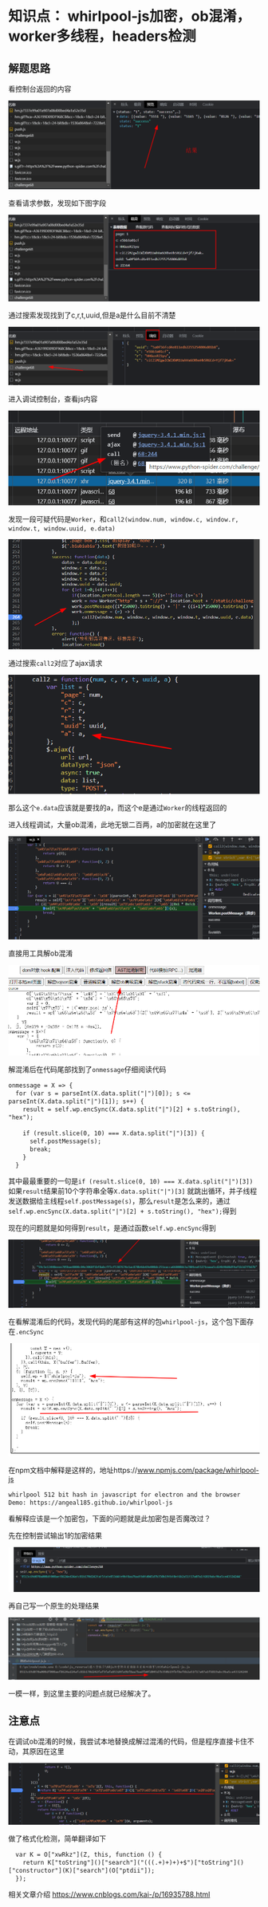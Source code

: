 # 知识点： whirlpool-js加密，ob混淆，worker多线程，headers检测

## 解题思路

看控制台返回的内容

![请求](./img/1.png)

查看请求参数，发现如下图字段

![请求](./img/2.png)

通过搜索发现找到了c,r,t,uuid,但是a是什么目前不清楚

![请求](./img/3.png)

进入调试控制台，查看js内容

![请求](./img/4.png)

发现一段可疑代码是`Worker`，和`call2(window.num, window.c, window.r, window.t, window.uuid, e.data)`

![请求](./img/5.png)

通过搜索`call2`对应了ajax请求

![请求](./img/6.png)

那么这个`e.data`应该就是要找的a，而这个e是通过`Worker`的线程返回的

进入线程调试，大量ob混淆，此地无银二百两，a的加密就在这里了

![请求](./img/7.png)

直接用工具解ob混淆

![请求](./img/8.png)

解混淆后在代码尾部找到了`onmessage`仔细阅读代码

    onmessage = X => {
      for (var s = parseInt(X.data.split("|")[0]); s <= parseInt(X.data.split("|")[1]); s++) {
        result = self.wp.encSync(X.data.split("|")[2] + s.toString(), "hex");
    
        if (result.slice(0, 10) === X.data.split("|")[3]) {
          self.postMessage(s);
          break;
        }
      }

其中最最重要的一句是`if (result.slice(0, 10) === X.data.split("|")[3])`如果`result`结果前10个字符串全等`X.data.split("|")[3]`
就跳出循环，并子线程发送数据给主线程`self.postMessage(s)`，那么`result`是怎么来的，通过`self.wp.encSync(X.data.split("|")[2] + s.toString(), "hex");`得到

现在的问题就是如何得到`result`，是通过函数`self.wp.encSync`得到

![请求](./img/12.png)

在看解混淆后的代码，发现代码的尾部有这样的包`whirlpool-js`，这个包下面存在`.encSync`

![请求](./img/9.png)

在npm文档中解释是这样的，地址https://www.npmjs.com/package/whirlpool-js

    whirlpool 512 bit hash in javascript for electron and the browser
    Demo: https://angeal185.github.io/whirlpool-js

看解释应该是一个加密包，下面的问题就是此加密包是否魔改过？

先在控制尝试输出1的加密结果

![请求](./img/10.png)

再自己写一个原生的处理结果

![请求](./img/11.png)

一模一样，到这里主要的问题点就已经解决了。

## 注意点

在调试ob混淆的时候，我尝试本地替换成解过混淆的代码，但是程序直接卡住不动，其原因在这里

![请求](./img/13.png)

做了格式化检测，简单翻译如下

      var K = O["xwRkz"](Z, this, function () {
        return K["toString"]()["search"]("(((.+)+)+)+$")["toString"]()["constructor"](K)["search"](O["ptdii"]);
      });

相关文章介绍 https://www.cnblogs.com/kai-/p/16935788.html
